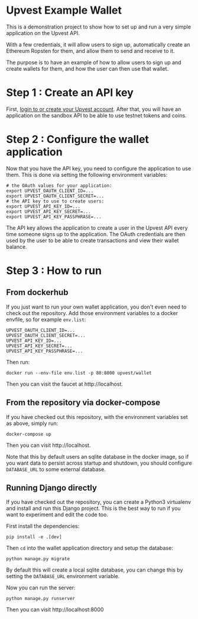# Upvest Example Wallet

This is a demonstration project to show how to set up and run a very
simple application on the Upvest API.

With a few credentials, it will allow users to sign up, automatically
create an Ethereum Ropsten for them, and allow them to send and receive
to it.

The purpose is to have an example of how to allow users to sign up and create
wallets for them, and how the user can then use that wallet.

# Step 1 : Create an API key

First, [login to or create your Upvest account](http://login.upvest.co). After
that, you will have an application on the sandbox API to be able to use testnet
tokens and coins.

# Step 2 : Configure the wallet application

Now that you have the API key, you need to configure the application to
use them.  This is done via setting the following environment variables:

```
# the OAuth values for your application:
export UPVEST_OAUTH_CLIENT_ID=...
export UPVEST_OAUTH_CLIENT_SECRET=...
# the API key to use to create users:
export UPVEST_API_KEY_ID=...
export UPVEST_API_KEY_SECRET=...
export UPVEST_API_KEY_PASSPHRASE=...
```

The API key allows the application to create a user in the Upvest API every time
someone signs up to the application. The OAuth credentials are then used by the
user to be able to create transactions and view their wallet balance.

# Step 3 : How to run

## From dockerhub

If you just want to run your own wallet application, you don't even need to check out the
repository. Add those environment variables to a docker envfile, so for example `env.list`:

```
UPVEST_OAUTH_CLIENT_ID=...
UPVEST_OAUTH_CLIENT_SECRET=...
UPVEST_API_KEY_ID=...
UPVEST_API_KEY_SECRET=...
UPVEST_API_KEY_PASSPHRASE=...
```

Then run:

`docker run --env-file env.list -p 80:8000 upvest/wallet`

Then you can visit the faucet at http://localhost.

## From the repository via docker-compose

If you have checked out this repository, with the environment variables set as above, simply run:

`docker-compose up`

Then you can visit http://localhost.

Note that this by default users an sqlite database in the docker image, so if you want
data to persist across startup and shutdown, you should configure `DATABASE_URL` to some
external database.

## Running Django directly

If you have checked out the repository, you can create a Python3 virtualenv
and install and run this Django project. This is the best way to run if you
want to experiment and edit the code too.

First install the dependencies:

`pip install -e .[dev]`

Then `cd` into the wallet application directory and setup the database:

```
python manage.py migrate
```

By default this will create a local sqlite database, you can change this by
setting the `DATABASE_URL` environment variable.

Now you can run the server:

`python manage.py runserver`

Then you can visit http://localhost:8000
